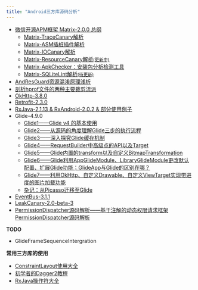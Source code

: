 ```yaml
---
title: "Android三方库源码分析"
---
```


- [微信开源APM框架 Matrix-2.0.0 总纲](/android/3rd-library/matrix)
    - [Matrix-TraceCanary解析](/android/3rd-library/matrix-trace)
    - [Matrix-ASM插桩插件解析](/android/3rd-library/matrix-trace-plugin/)
    - [Matrix-IOCanary解析](/android/3rd-library/matrix-io)
    - [Matrix-ResourceCanary解析<small>(更新中)</small>](/android/3rd-library/matrix-resource)
    - [Matrix-ApkChecker：安装包分析检测工具](/android/3rd-library/matrix-apk-checker/)
    - [Matrix-SQLiteLint解析<small>(待更新)</small>](/android/3rd-library/matrix-sqlitelint)
- [AndResGuard资源混淆原理浅析](/android/3rd-library/andresguard)
- [剖析hprof文件的两种主要裁剪流派](android/3rd-library/hprof-shrink)
- [OkHttp-3.8.0](/android/3rd-library/okhttp/)
- [Retrofit-2.3.0](/android/3rd-library/retrofit/)
- [RxJava-2.1.13 & RxAndroid-2.0.2 & 部分使用例子](/android/3rd-library/rxjava&rxandroid/)
- Glide-4.9.0
    - [Glide1——Glide v4 的基本使用](/android/3rd-library/glide1/)
    - [Glide2——从源码的角度理解Glide三步的执行流程](/android/3rd-library/glide2/)
    - [Glide3——深入探究Glide缓存机制](/android/3rd-library/glide3/)
    - [Glide4——RequestBuilder中高级点的API以及Target](/android/3rd-library/glide4/)
    - [Glide5——Glide内置的transform以及自定义BitmapTransformation](/android/3rd-library/glide5/)
    - [Glide6——Glide利用AppGlideModule、LibraryGlideModule更改默认配置、扩展Glide功能；GlideApp与Glide的区别在哪？](/android/3rd-library/glide6/)
    - [Glide7——利用OkHttp、自定义Drawable、自定义ViewTarget实现带进度的图片加载功能](/android/3rd-library/glide7/)
    - [杂记：从Picasso迁移至Glide](/android/3rd-library/migrate-to-glide/)
- [EventBus-3.1.1](/android/3rd-library/eventbus/)
- [LeakCanary-2.0-beta-3](/android/3rd-library/leakcanary/)
- [PermissionDispatcher源码解析——基于注解的动态权限请求框架PermissionDispatcher源码解析](/android/3rd-library/permissiondispatcher/)

**TODO**

- GlideFrameSequenceIntergration

**常用三方库的使用**  

- [ConstraintLayout使用大全](/android/other/constraintlayout/)
- [初学者的Dagger2教程](/android/other/dagger2/)
- [RxJava操作符大全](/android/other/RxJava/)